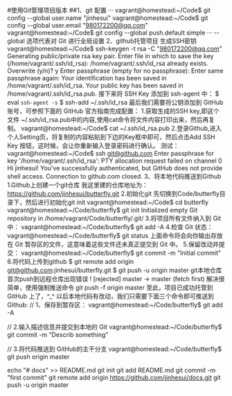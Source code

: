 #使用Git管理项目版本
##1、git 配置
···
vagrant@homestead:~/Code$ git config --global user.name "jinhesui"
vagrant@homestead:~/Code$ git config --global user.email "980172200@qq.com"
vagrant@homestead:~/Code$ git config --global push.default simple
···
--global 选项代表对 Git 进行全局设置
2、github托管项目
生成SSH密钥
vagrant@homestead:~/Code$ ssh-keygen -t rsa -C "980172200@qq.com"
Generating public/private rsa key pair.
Enter file in which to save the key (/home/vagrant/.ssh/id_rsa):
/home/vagrant/.ssh/id_rsa already exists.
Overwrite (y/n)? y
Enter passphrase (empty for no passphrase):
Enter same passphrase again:
Your identification has been saved in /home/vagrant/.ssh/id_rsa.
Your public key has been saved in /home/vagrant/.ssh/id_rsa.pub.
接下来将 SSH Key 添加到 ssh-agent 中：
$ eval `ssh-agent -s`
$ ssh-add ~/.ssh/id_rsa
最后我们需要将公钥添加到 GitHub 账号，可参照下面的 GitHub 官方指南完成配置：
1.获取生成的SSH key,即这个文件 ~/.ssh/id_rsa.pub中的内容,使用cat命令将文件内容打印出来，然后再复制。
vagrant@homestead:~/Code$ cat ~/.ssh/id_rsa.pub
2.登录Github,进入个人Setting页，将复制的内容粘贴到下边的Key框中即可，然后点击Add SSH Key 按钮，这时候，会让你重新输入登录密码进行确认。
测试：
vagrant@homestead:~/Code$ ssh git@github.com
Enter passphrase for key '/home/vagrant/.ssh/id_rsa':
PTY allocation request failed on channel 0
Hi jinhesui! You've successfully authenticated, but GitHub does not provide shell access.
Connection to github.com closed.
3、将本地代码推送到Github
1.Github上创建一个git仓库
我这里建的仓库地址为：
https://github.com/jinhesui/butterfly.git
2.初始化git
先切换到Code/butterfly目录下，然后进行初始化git init
vagrant@homestead:~/Code$ cd butterfly
vagrant@homestead:~/Code/butterfly$ git init
Initialized empty Git repository in /home/vagrant/Code/butterfly/.git/
3.将项目所有文件纳入到 Git 中：
vagrant@homestead:~/Code/butterfly$ git add -A
4.检查 Git 状态：
vagrant@homestead:~/Code/butterfly$ git status
上面命令将会向你输出存放在 Git 暂存区的文件，这意味着这些文件还未真正提交到 Git 中。
5.保留改动并提交：
vagrant@homestead:~/Code/butterfly$ git commit -m "Initial commit"
6.将代码上传到github
$ git remote add origin git@github.com:jinhesui/butterfly.git
$ git push -u origin master
git本地仓库首次push到远程仓库出现错误 ! [rejected] master -> master (fetch first)
解决很简单，使用强制推送命令
git push -f origin master
至此，项目已成功托管到 GitHub 上了，^_^
以后本地代码有改动，我们只需要下面三个命令即可推送到Github:
// 1、保存到暂存区：
vagrant@homestead:~/Code/butterfly$  git add -A

// 2.输入描述信息并提交到本地的 Git
vagrant@homestead:~/Code/butterfly$  git commit -m "Describ something"

// 3.将代码推送到 GitHub的主干分支
vagrant@homestead:~/Code/butterfly$ git push origin master

echo "# docs" >> README.md
git init
git add README.md
git commit -m "first commit"
git remote add origin https://github.com/jinhesui/docs.git
git push -u origin master
